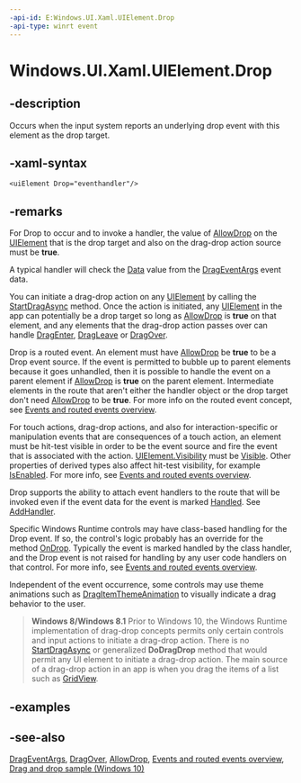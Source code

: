 ```yaml
---
-api-id: E:Windows.UI.Xaml.UIElement.Drop
-api-type: winrt event
---
```


<!-- Event syntax
public event Windows.UI.Xaml.DragEventHandler Drop
-->

# Windows.UI.Xaml.UIElement.Drop

## -description

Occurs when the input system reports an underlying drop event with this element as the drop target.

## -xaml-syntax

```xaml
<uiElement Drop="eventhandler"/>
```

## -remarks

For Drop to occur and to invoke a handler, the value of [AllowDrop](uielement_allowdrop.md) on the [UIElement](uielement.md) that is the drop target and also on the drag-drop action source must be **true**.

A typical handler will check the [Data](drageventargs_data.md) value from the [DragEventArgs](drageventargs.md) event data.

You can initiate a drag-drop action on any [UIElement](uielement.md) by calling the [StartDragAsync](uielement_startdragasync_369751260.md) method. Once the action is initiated, any [UIElement](uielement.md) in the app can potentially be a drop target so long as [AllowDrop](uielement_allowdrop.md) is **true** on that element, and any elements that the drag-drop action passes over can handle [DragEnter](uielement_dragenter.md), [DragLeave](uielement_dragleave.md) or [DragOver](uielement_dragover.md).

Drop is a routed event. An element must have [AllowDrop](uielement_allowdrop.md) be **true** to be a Drop event source. If the event is permitted to bubble up to parent elements because it goes unhandled, then it is possible to handle the event on a parent element if [AllowDrop](uielement_allowdrop.md) is **true** on the parent element. Intermediate elements in the route that aren't either the handler object or the drop target don't need [AllowDrop](uielement_allowdrop.md) to be **true**. For more info on the routed event concept, see [Events and routed events overview](https://docs.microsoft.com/windows/uwp/xaml-platform/events-and-routed-events-overview).

For touch actions, drag-drop actions, and also for interaction-specific or manipulation events that are consequences of a touch action, an element must be hit-test visible in order to be the event source and fire the event that is associated with the action. [UIElement.Visibility](uielement_visibility.md) must be [Visible](visibility.md). Other properties of derived types also affect hit-test visibility, for example [IsEnabled](../windows.ui.xaml.controls/control_isenabled.md). For more info, see [Events and routed events overview](https://docs.microsoft.com/windows/uwp/xaml-platform/events-and-routed-events-overview).

Drop supports the ability to attach event handlers to the route that will be invoked even if the event data for the event is marked [Handled](drageventargs_handled.md). See [AddHandler](uielement_addhandler_2121467075.md).

Specific Windows Runtime controls may have class-based handling for the Drop event. If so, the control's logic probably has an override for the method [OnDrop](../windows.ui.xaml.controls/control_ondrop_1015747496.md). Typically the event is marked handled by the class handler, and the Drop event is not raised for handling by any user code handlers on that control. For more info, see [Events and routed events overview](https://docs.microsoft.com/windows/uwp/xaml-platform/events-and-routed-events-overview).

Independent of the event occurrence, some controls may use theme animations such as [DragItemThemeAnimation](../windows.ui.xaml.media.animation/dragitemthemeanimation.md) to visually indicate a drag behavior to the user.

> **Windows 8/Windows 8.1**
> Prior to Windows 10, the Windows Runtime implementation of drag-drop concepts permits only certain controls and input actions to initiate a drag-drop action. There is no [StartDragAsync](uielement_startdragasync_369751260.md) or generalized **DoDragDrop** method that would permit any UI element to initiate a drag-drop action. The main source of a drag-drop action in an app is when you drag the items of a list such as [GridView](../windows.ui.xaml.controls/gridview.md).

## -examples

## -see-also

[DragEventArgs](drageventargs.md), [DragOver](uielement_dragover.md), [AllowDrop](uielement_allowdrop.md), [Events and routed events overview](https://docs.microsoft.com/windows/uwp/xaml-platform/events-and-routed-events-overview), [Drag and drop sample (Windows 10)](https://github.com/Microsoft/Windows-universal-samples/tree/master/Samples/XamlDragAndDrop)
